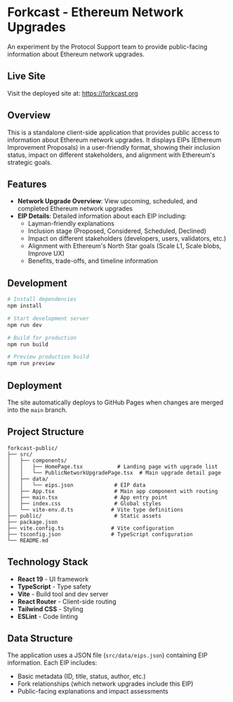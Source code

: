 # Forkcast - Ethereum Network Upgrades

An experiment by the Protocol Support team to provide public-facing information about Ethereum network upgrades.

## Live Site

Visit the deployed site at: https://forkcast.org

## Overview

This is a standalone client-side application that provides public access to information about Ethereum network upgrades. It displays EIPs (Ethereum Improvement Proposals) in a user-friendly format, showing their inclusion status, impact on different stakeholders, and alignment with Ethereum's strategic goals.

## Features

- **Network Upgrade Overview**: View upcoming, scheduled, and completed Ethereum network upgrades
- **EIP Details**: Detailed information about each EIP including:
  - Layman-friendly explanations
  - Inclusion stage (Proposed, Considered, Scheduled, Declined)
  - Impact on different stakeholders (developers, users, validators, etc.)
  - Alignment with Ethereum's North Star goals (Scale L1, Scale blobs, Improve UX)
  - Benefits, trade-offs, and timeline information

## Development

```bash
# Install dependencies
npm install

# Start development server
npm run dev

# Build for production
npm run build

# Preview production build
npm run preview
```

## Deployment

The site automatically deploys to GitHub Pages when changes are merged into the `main` branch.

## Project Structure

```
forkcast-public/
├── src/
│   ├── components/
│   │   ├── HomePage.tsx           # Landing page with upgrade list
│   │   └── PublicNetworkUpgradePage.tsx  # Main upgrade detail page
│   ├── data/
│   │   └── eips.json             # EIP data
│   ├── App.tsx                   # Main app component with routing
│   ├── main.tsx                  # App entry point
│   ├── index.css                 # Global styles
│   └── vite-env.d.ts            # Vite type definitions
├── public/                       # Static assets
├── package.json
├── vite.config.ts               # Vite configuration
├── tsconfig.json                # TypeScript configuration
└── README.md
```

## Technology Stack

- **React 19** - UI framework
- **TypeScript** - Type safety
- **Vite** - Build tool and dev server
- **React Router** - Client-side routing
- **Tailwind CSS** - Styling
- **ESLint** - Code linting

## Data Structure

The application uses a JSON file (`src/data/eips.json`) containing EIP information. Each EIP includes:

- Basic metadata (ID, title, status, author, etc.)
- Fork relationships (which network upgrades include this EIP)
- Public-facing explanations and impact assessments